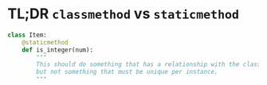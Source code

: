 # TL;DR `classmethod` vs `staticmethod`

```python
class Item:
    @staticmethod
    def is_integer(num):
        """
        This should do something that has a relationship with the class,
        but not something that must be unique per instance.
        """
```
